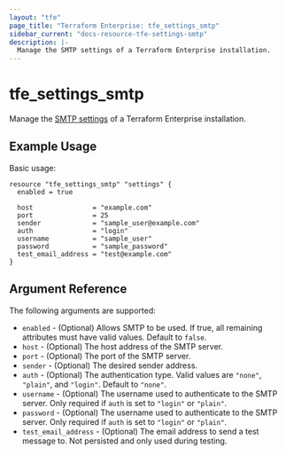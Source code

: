 ```yaml
---
layout: "tfe"
page_title: "Terraform Enterprise: tfe_settings_smtp"
sidebar_current: "docs-resource-tfe-settings-smtp"
description: |-
  Manage the SMTP settings of a Terraform Enterprise installation.
---
```


# tfe_settings_smtp

Manage the [SMTP settings](https://www.terraform.io/cloud-docs/api-docs/admin/settings#list-smtp-settings) of a Terraform Enterprise installation.

## Example Usage

Basic usage:

```hcl
resource "tfe_settings_smtp" "settings" {
  enabled = true

  host               = "example.com"
  port               = 25
  sender             = "sample_user@example.com"
  auth               = "login"
  username           = "sample_user"
  password           = "sample_password"
  test_email_address = "test@example.com"
}
```

## Argument Reference

The following arguments are supported:

* `enabled` - (Optional) Allows SMTP to be used. If true, all remaining attributes must have valid values. Default to `false`.
* `host` - (Optional) The host address of the SMTP server.
* `port` - (Optional) The port of the SMTP server.
* `sender` - (Optional) The desired sender address.
* `auth` - (Optional) The authentication type. Valid values are `"none"`, `"plain"`, and `"login"`. Default to `"none"`.
* `username` - (Optional) The username used to authenticate to the SMTP server. Only required if `auth` is set to `"login"` or `"plain"`.
* `password` - (Optional) The username used to authenticate to the SMTP server. Only required if `auth` is set to `"login"` or `"plain"`.
* `test_email_address` - (Optional) The email address to send a test message to. Not persisted and only used during testing.
